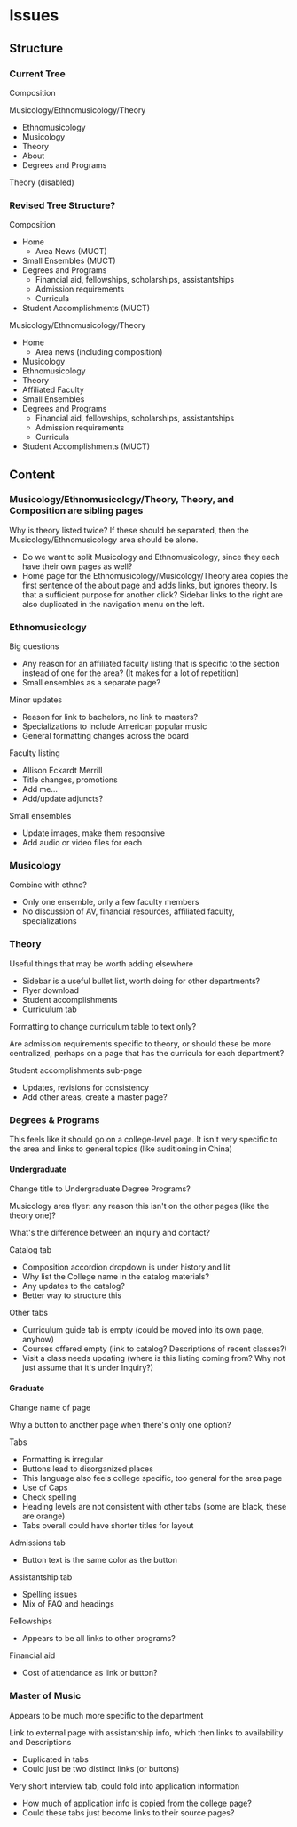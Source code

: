 # Issues

## Structure

### Current Tree

Composition

Musicology/Ethnomusicology/Theory

* Ethnomusicology
* Musicology
* Theory
* About
* Degrees and Programs

Theory (disabled)

### Revised Tree Structure?

Composition

* Home
	* Area News (MUCT)
* Small Ensembles (MUCT)
* Degrees and Programs
	* Financial aid, fellowships, scholarships, assistantships
	* Admission requirements
	* Curricula
* Student Accomplishments (MUCT)

Musicology/Ethnomusicology/Theory

* Home
	* Area news (including composition)
* Musicology
* Ethnomusicology
* Theory
* Affiliated Faculty
* Small Ensembles
* Degrees and Programs
	* Financial aid, fellowships, scholarships, assistantships
	* Admission requirements
	* Curricula
* Student Accomplishments (MUCT)

## Content

### Musicology/Ethnomusicology/Theory, Theory, and Composition are sibling pages

Why is theory listed twice? If these should be separated, then the Musicology/Ethnomusicology area should be alone.

* Do we want to split Musicology and Ethnomusicology, since they each have their own pages as well?
* Home page for the Ethnomusicology/Musicology/Theory area copies the first sentence of the about page and adds links, but ignores theory. Is that a sufficient purpose for another click? Sidebar links to the right are also duplicated in the navigation menu on the left.

### Ethnomusicology

Big questions

* Any reason for an affiliated faculty listing that is specific to the section instead of one for the area? (It makes for a lot of repetition)
* Small ensembles as a separate page?

Minor updates

* Reason for link to bachelors, no link to masters?
* Specializations to include American popular music
* General formatting changes across the board

Faculty listing

* Allison Eckardt Merrill
* Title changes, promotions
* Add me...
* Add/update adjuncts?

Small ensembles

* Update images, make them responsive
* Add audio or video files for each

### Musicology

Combine with ethno?

* Only one ensemble, only a few faculty members
* No discussion of AV, financial resources, affiliated faculty, specializations

### Theory

Useful things that may be worth adding elsewhere

* Sidebar is a useful bullet list, worth doing for other departments?
* Flyer download
* Student accomplishments
* Curriculum tab

Formatting to change curriculum table to text only?

Are admission requirements specific to theory, or should these be more centralized, perhaps on a page that has the curricula for each department?

Student accomplishments sub-page

* Updates, revisions for consistency
* Add other areas, create a master page?

### Degrees & Programs

This feels like it should go on a college-level page. It isn't very specific to the area and links to general topics (like auditioning in China)

#### Undergraduate

Change title to Undergraduate Degree Programs?

Musicology area flyer: any reason this isn't on the other pages (like the theory one)?

What's the difference between an inquiry and contact?

Catalog tab

* Composition accordion dropdown is under history and lit
* Why list the College name in the catalog materials?
* Any updates to the catalog?
* Better way to structure this

Other tabs

* Curriculum guide tab is empty (could be moved into its own page, anyhow)
* Courses offered empty (link to catalog? Descriptions of recent classes?)
* Visit a class needs updating (where is this listing coming from? Why not just assume that it's under Inquiry?)

#### Graduate

Change name of page

Why a button to another page when there's only one option?

Tabs

* Formatting is irregular
* Buttons lead to disorganized places
* This language also feels college specific, too general for the area page
* Use of Caps
* Check spelling
* Heading levels are not consistent with other tabs (some are black, these are orange)
* Tabs overall could have shorter titles for layout

Admissions tab

* Button text is the same color as the button

Assistantship tab

* Spelling issues
* Mix of FAQ and headings

Fellowships

* Appears to be all links to other programs?

Financial aid

* Cost of attendance as link or button?

### Master of Music

Appears to be much more specific to the department

Link to external page with assistantship info, which then links to availability and Descriptions

* Duplicated in tabs
* Could just be two distinct links (or buttons)

Very short interview tab, could fold into application information

* How much of application info is copied from the college page?
* Could these tabs just become links to their source pages?
